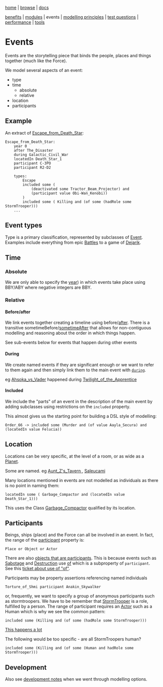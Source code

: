 [home](../) |
[browse](https://www.star-wars-ontology.co.uk/) |
[docs](readme.md)

[benefits](benefits.md) |
[modules](modularisation.md) |
events |
[modelling principles](modelling-principles.md) |
[test questions](test-questions.md) |
[performance](performance.md) |
[tools](tools.md)

# Events

Events are the storytelling piece that binds the people, places and things together (much like the Force).

We model several aspects of an event:
- type
- time
    - absolute 
    - relative 
- location
- participants

## Example
An extract of [Escape_from_Death_Star](https://www.star-wars-ontology.co.uk/individuals/-290302611/):

    Escape_from_Death_Star:
        year 0
        after The_Disaster
        during Galactic_Civil_War
        locatedIn Death_Star_1
        participant C-3PO
        participant R2-D2

        types:
            Escape
            included some (
                (deactivated some Tractor_Beam_Projector) and
                (participant value Obi-Wan_Kenobi))
            )
            included some ( Killing and (of some (hadRole some StormTrooper)))
        ...

## Event types

Type is a primary classification, represented by subclasses of [Event](https://www.star-wars-ontology.co.uk/classes/1012130387/).
Examples include everything from epic [Battles](https://www.star-wars-ontology.co.uk/classes/-1367499599/)
to a game of [Dejarik](https://www.star-wars-ontology.co.uk/classes/-137027499/).

## Time

### Absolute

We are only able to specify the [year](https://www.star-wars-ontology.co.uk/dataproperties/948496406/))
in which events take place using BBY/ABY where negative integers are BBY.

### Relative

#### Before/after

We link events together creating a timeline using before/[after](https://www.star-wars-ontology.co.uk/objectproperties/1037526453/).
There is a transitive sometimeBefore/[sometimeAfter](https://www.star-wars-ontology.co.uk/objectproperties/2047817844/) that allows for non-contiguous modelling and reasoning about the order in which things happen.

See sub-events below for events that happen during other events

#### During

We create named events if they are significant enough or we want to refer to them again and
then simply link them to the main event with [```during```](https://www.star-wars-ontology.co.uk/objectproperties/-375708134/).

eg [Ahsoka_vs_Vader](https://www.star-wars-ontology.co.uk/individuals/1661983043/) happened during
[Twilight_of_the_Apprentice](https://www.star-wars-ontology.co.uk/individuals/-1120064623/)

#### Included

We include the "parts" of an event in the description of the main event by adding subclasses
using restrictions on the ```included``` property.

This almost gives us the starting point for building a DSL style of modelling:

    Order_66 -> included some (Murder and (of value Aayla_Secura) and (locatedIn value Felucia))


## Location

Locations can be very specific, at the level of a room, or as wide as a [Planet](https://www.star-wars-ontology.co.uk/classes/-957104751/).

Some are named. eg [Aunt_Z's_Tavern ](https://www.star-wars-ontology.co.uk/individuals/-2012059427/), 
[Saleucami ](https://www.star-wars-ontology.co.uk/individuals/-1427370943/)

Many locations mentioned in events are not modelled as individuals as there is
no point in naming them:

    locatedIn some ( Garbage_Compactor and (locatedIn value Death_Star_1)))

This uses the Class [Garbage_Compactor](https://www.star-wars-ontology.co.uk/classes/-1960824747/) qualified by its location.


## Participants

Beings, ships (place) and the Force can all be involved in an event.
In fact, the range of the [participant](https://www.star-wars-ontology.co.uk/objectproperties/1712213772/) property is:

    Place or Object or Actor

There are also [objects that are participants](https://www.star-wars-ontology.co.uk/dlquery/?expression=Object+and+participatedIn+some+Event&syntax=man&query=instances).
This is because events such as [Sabotage](https://www.star-wars-ontology.co.uk/classes/-1625575009/)
and [Destruction](https://www.star-wars-ontology.co.uk/classes/782662763/) use
[of](https://www.star-wars-ontology.co.uk/objectproperties/944795056/) which is a subproperty of ```participant```.
See this [ticket about use of "of"](https://github.com/nickdrummond/star-wars-ontology/issues/15).

Participants may be property assertions referencing named individuals

    Torture_of_Shmi participant Anakin_Skywalker

or, frequently, we want to specify a group of anonymous participants
such as stormtroopers. We have to be remember that [StormTrooper](https://www.star-wars-ontology.co.uk/classes/-2145398193/)
is a role, fulfilled by a person. The range of participant requires an [Actor](https://www.star-wars-ontology.co.uk/classes/1007884718/)
such as a Human which is why we see the common pattern:

    included some (Killing and (of some (hadRole some StormTrooper)))

[This happens a lot](https://www.star-wars-ontology.co.uk/dlquery/?expression=included+some+%28Killing+and+%28of+some+%28hadRole+some+StormTrooper%29%29%29&minus=&syntax=man&query=instances)

The following would be too specific - are all StormTroopers human?

    included some (Killing and (of some (Human and hadRole some StormTrooper)))


## Development

Also see [development notes](events-options.md) when we went through modelling options.